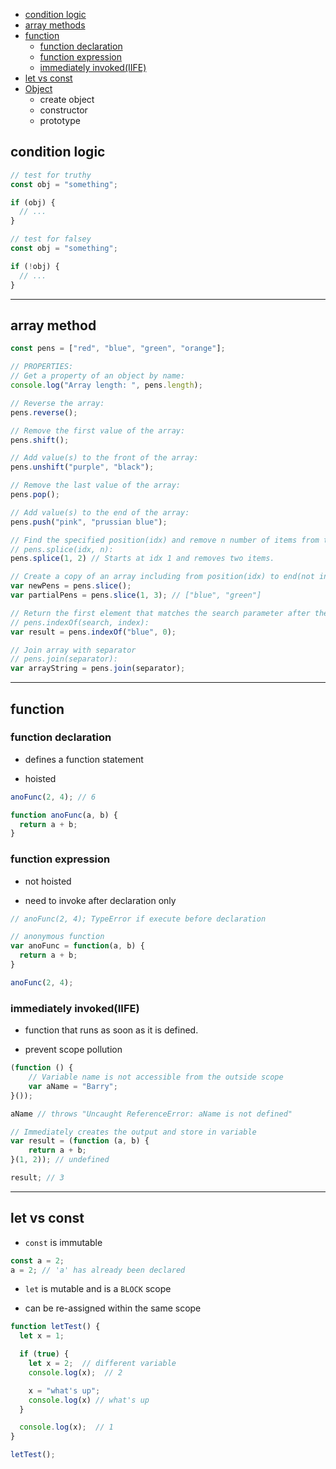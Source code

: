 * [condition logic](#condition-logic)  
* [array methods](#array-method)  
* [function](#function)  
  * [function declaration](#function-declaration)
  * [function expression](#function-expression)  
  * [immediately invoked(IIFE)](#immediately-invoked(IIFE))  
* [let vs const](#let-vs-const)  
* [Object](#object)  
  * create object  
  * constructor  
  * prototype

## condition logic
```js
// test for truthy
const obj = "something";

if (obj) {
  // ...
}
```

```js
// test for falsey
const obj = "something";

if (!obj) {
  // ...
}
```
<hr>

## array method
```js
const pens = ["red", "blue", "green", "orange"];

// PROPERTIES:
// Get a property of an object by name:
console.log("Array length: ", pens.length);

// Reverse the array:
pens.reverse();

// Remove the first value of the array:
pens.shift();

// Add value(s) to the front of the array:
pens.unshift("purple", "black");

// Remove the last value of the array:
pens.pop();

// Add value(s) to the end of the array:
pens.push("pink", "prussian blue");

// Find the specified position(idx) and remove n number of items from the array.  
// pens.splice(idx, n):
pens.splice(1, 2) // Starts at idx 1 and removes two items.

// Create a copy of an array including from position(idx) to end(not include). Typically assigned to a new variable:
var newPens = pens.slice();
var partialPens = pens.slice(1, 3); // ["blue", "green"]

// Return the first element that matches the search parameter after the specified index position. Defaults to index is 0. 
// pens.indexOf(search, index):
var result = pens.indexOf("blue", 0);

// Join array with separator
// pens.join(separator):
var arrayString = pens.join(separator);
```
<hr>

## function  
### function declaration
* defines a function statement  

* hoisted
```js
anoFunc(2, 4); // 6

function anoFunc(a, b) {
  return a + b;
}
```

### function expression
* not hoisted

* need to invoke after declaration only
```js
// anoFunc(2, 4); TypeError if execute before declaration

// anonymous function
var anoFunc = function(a, b) {
  return a + b;
}

anoFunc(2, 4);
```

### immediately invoked(IIFE)
* function that runs as soon as it is defined.

* prevent scope pollution  
```js
(function () { 
    // Variable name is not accessible from the outside scope
    var aName = "Barry";
}());

aName // throws "Uncaught ReferenceError: aName is not defined"
```

```js
// Immediately creates the output and store in variable
var result = (function (a, b) { 
    return a + b;
}(1, 2)); // undefined

result; // 3
```
<hr>

## let vs const
* `const` is immutable  
```js
const a = 2;
a = 2; // 'a' has already been declared
```

* `let` is mutable and is a `BLOCK` scope  

* can be re-assigned within the same scope  
```js
function letTest() {
  let x = 1;

  if (true) {
    let x = 2;  // different variable
    console.log(x);  // 2

    x = "what's up";
    console.log(x) // what's up
  }

  console.log(x);  // 1
}

letTest();
```